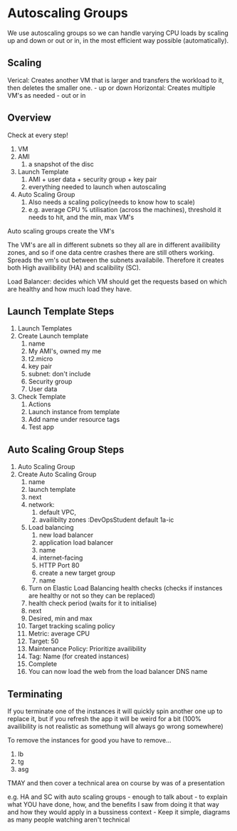 # Autoscaling Groups

We use autoscaling groups so we can handle varying CPU loads by scaling up and down or out or in, in the most efficient way possible (automatically).

## Scaling

Verical: Creates another VM that is larger and transfers the workload to it, then deletes the smaller one.
    - up or down
Horizontal: Creates multiple VM's as needed
    - out or in

## Overview

Check at every step! 
1. VM
2. AMI
   1. a snapshot of the disc
3. Launch Template
   1. AMI + user data + security group + key pair
   2. everything needed to launch when autoscaling
4. Auto Scaling Group
   1. Also needs a scaling policy(needs to know how to scale)
   2. e.g. average CPU % utilisation (across the machines), threshold it needs to hit, and the min, max VM's


Auto scaling groups create the VM's

The VM's are all in different subnets so they all are in different availibility zones, and so if one data centre crashes there are still others working. 
Spreads the vm's out between the subnets availabile. Therefore it creates both High availibility (HA) and scalibility (SC).

Load Balancer: decides which VM should get the requests based on which are healthy and how much load they have.

## Launch Template Steps

1. Launch Templates
2. Create Launch template
   1. name
   2. My AMI's, owned my me
   3. t2.micro
   4. key pair
   5. subnet: don't include
   6. Security group
   7. User data
3. Check Template
   1. Actions
   2. Launch instance from template
   3. Add name under resource tags
   4. Test app


## Auto Scaling Group Steps

1. Auto Scaling Group
2. Create Auto Scaling Group
   1. name
   2. launch template
   3. next
   4. network: 
      1. default VPC, 
      2. availibilty zones :DevOpsStudent default 1a-ic
   5. Load balancing
      1. new load balancer
      2. application load balancer
      3. name
      4. internet-facing
      5. HTTP Port 80
      6. create a new target group
      7. name
   6. Turn on Elastic Load Balancing health checks (checks if instances are healthy or not so they can be replaced)
   7. health check period (waits for it to initialise)
   8. next
   9.  Desired, min and max
   10. Target tracking scaling policy
   11. Metric: average CPU
   12. Target: 50
   13. Maintenance Policy: Prioritize availibility
   14. Tag: Name (for created instances)
   15. Complete
   16. You can now load the web from the load balancer DNS name

## Terminating

If you terminate one of the instances it will quickly spin another one up to replace it, but if you refresh the app it will be weird for a bit (100% availibility is not realistic as somethung will always go wrong somewhere)

To remove the instances for good you have to remove...
1. lb
2. tg
3. asg

TMAY and then cover a technical area on course by was of a presentation

e.g. HA and SC with auto scaling groups
    - enough to talk about
    - to explain what YOU have done, how, and the benefits I saw from doing it that way and how they would apply in a bussiness context
    - Keep it simple, diagrams as many people watching aren't technical